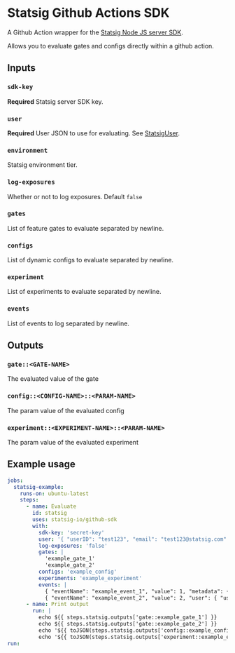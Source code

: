 # Statsig Github Actions SDK

A Github Action wrapper for the [Statsig Node JS server SDK](https://github.com/statsig-io/node-js-server-sdk/).

Allows you to evaluate gates and configs directly within a github action.

## Inputs

### `sdk-key`

**Required** Statsig server SDK key.

### `user`

**Required** User JSON to use for evaluating. See [StatsigUser](https://docs.statsig.com/server/concepts/user).

### `environment`

Statsig environment tier.

### `log-exposures`

Whether or not to log exposures. Default `false`

### `gates`

List of feature gates to evaluate separated by newline.

### `configs`

List of dynamic configs to evaluate separated by newline.

### `experiment`

List of experiments to evaluate separated by newline.

### `events`

List of events to log separated by newline.

## Outputs

### `gate::<GATE-NAME>`

The evaluated value of the gate

### `config::<CONFIG-NAME>::<PARAM-NAME>`

The param value of the evaluated config

### `experiment::<EXPERIMENT-NAME>::<PARAM-NAME>`

The param value of the evaluated experiment

## Example usage

```yaml
jobs:
  statsig-example:
    runs-on: ubuntu-latest
    steps:
      - name: Evaluate
        id: statsig
        uses: statsig-io/github-sdk
        with:
          sdk-key: 'secret-key'
          user: '{ "userID": "test123", "email": "test123@statsig.com" }'
          log-exposures: 'false'
          gates: | 
            'example_gate_1'
            'example_gate_2'
          configs: 'example_config'
          experiments: 'example_experiment'
          events: |
            { "eventName": "example_event_1", "value": 1, "metadata": { "some string": "string", "some number": 123} }
            { "eventName": "example_event_2", "value": 2, "user": { "userID": "test456", "email": "test456@statsig.com" } }
      - name: Print output
        run: |
          echo ${{ steps.statsig.outputs['gate::example_gate_1'] }}
          echo ${{ steps.statsig.outputs['gate::example_gate_2'] }}
          echo '${{ toJSON(steps.statsig.outputs['config::example_config::some key']) }}'
          echo '${{ toJSON(steps.statsig.outputs['experiment::example_experiment::some param']) }}'
run: 
```
